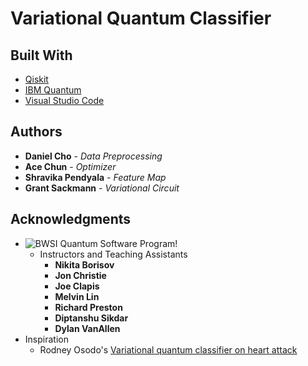# Variational Quantum Classifier

## Built With

* [Qiskit](https://qiskit.org) 
* [IBM Quantum](https://quantum-computing.ibm.com) 
* [Visual Studio Code](https://code.visualstudio.com)


## Authors

* **Daniel Cho** - *Data Preprocessing*
* **Ace Chun** - *Optimizer*
* **Shravika Pendyala** - *Feature Map*
* **Grant Sackmann** - *Variational Circuit*

## Acknowledgments

* ![BWSI Quantum Software Program!](https://beaverworks.ll.mit.edu/CMS/bw/sites/all/themes/professional_theme/logo.png "BWSI Quantum Software")
	* Instructors and Teaching Assistants
		* **Nikita Borisov**
		* **Jon Christie**
		* **Joe Clapis**
		* **Melvin Lin**
		* **Richard Preston**
		* **Diptanshu Sikdar**
		* **Dylan VanAllen**
* Inspiration
	* Rodney Osodo's [Variational quantum classifier on heart attack](https://github.com/0x6f736f646f/variational-quantum-classifier-on-heartattack)

